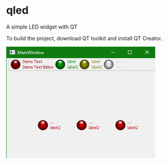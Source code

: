 # qled

A simple LED widget with QT

To build the project, download QT toolkit and install QT Creator.

![Demo](https://github.com/jiangfeng79/qled/blob/main/demo.png)
